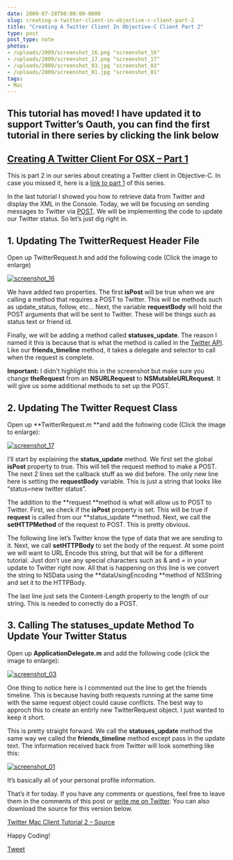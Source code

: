 ```yaml
---
date: 2009-07-28T00:00:00-0600
slug: creating-a-twitter-client-in-objective-c-client-part-2
title: "Creating A Twitter Client In Objective-C Client Part 2"
type: post
post_type: note
photos:
- /uploads/2009/screenshot_16.png "screenshot_16"
- /uploads/2009/screenshot_17.png "screenshot_17"
- /uploads/2009/screenshot_03.jpg "screenshot_03"
- /uploads/2009/screenshot_01.jpg "screenshot_01"
tags:
- Mac
---
```

## This tutorial has moved! I have updated it to support Twitter’s Oauth, you can find the first tutorial in there series by clicking the link below


## [Creating A Twitter Client For OSX – Part 1](http://brandontreb.com/creating-a-twitter-client-for-osx-part-1/)


This is part 2 in our series about creating a Twitter client in Objective-C. In case you missed it, here is a [link to part 1](http://brandontreb.com/objective-c-programming-tutorial-creating-a-twitter-client-part-1/) of this series.


In the last tutorial I showed you how to retrieve data from Twitter and display the XML in the Console. Today, we will be focusing on sending messages to Twitter via [POST](http://en.wikipedia.org/wiki/POST_(HTTP)). We will be implementing the code to update our Twitter status. So let’s just dig right in.


## 1. Updating The TwitterRequest Header File


Open up TwitterRequest.h and add the following code (Click the image to enlarge)


[![screenshot_16](/uploads/2009/screenshot_16.png "screenshot_16")](http://brandontreb.com/wp-content/uploads/2009/07/screenshot_16.png)


We have added two properties. The first **isPost** will be true when we are calling a method that requires a POST to Twitter. This will be methods such as update\_status, follow, etc… Next, the variable **requestBody** will hold the POST arguments that will be sent to Twitter. These will be things such as status text or friend id.


Finally, we will be adding a method called **statuses\_update**. The reason I named it this is because that is what the method is called in the [Twitter API](http://apiwiki.twitter.com/Twitter-API-Documentation). Like our **friends\_timeline** method, it takes a delegate and selector to call when the request is complete.


**Important:** I didn’t highlight this in the screenshot but make sure you change **theRequest** from an **NSURLRequest** to **NSMutableURLRequest**. It will give us some additional methods to set up the POST.


## 2. Updating The Twitter Request Class


Open up \*\*TwitterRequest.m \*\*and add the following code (Click the image to enlarge):


[![screenshot_17](/uploads/2009/screenshot_17.png "screenshot_17")](http://brandontreb.com/wp-content/uploads/2009/07/screenshot_17.png)


I’ll start by explaining the **status\_update** method. We first set the global **isPost** property to true. This will tell the request method to make a POST. The next 2 lines set the callback stuff as we did before. The only new line here is setting the **requestBody** variable. This is just a string that looks like “status=new twitter status”.


The addition to the \*\*request \*\*method is what will allow us to POST to Twitter. First, we check if the **isPost** property is set. This will be true if **request** is called from our \*\*status\_update \*\*method. Next, we call the **setHTTPMethod** of the request to POST. This is pretty obvious.


The following line let’s Twitter know the type of data that we are sending to it. Next, we call **setHTTPBody** to set the body of the request. At some point we will want to URL Encode this string, but that will be for a different tutorial. Just don’t use any special characters such as & and = in your update to Twitter right now. All that is happening on this line is we convert the string to NSData using the \*\*dataUsingEncoding \*\*method of NSString and set it to the HTTPBody.


The last line just sets the Content-Length property to the length of our string. This is needed to correctly do a POST.


## 3. Calling The statuses\_update Method To Update Your Twitter Status


Open up **ApplicationDelegate.m** and add the following code (click the image to enlarge):


[![screenshot_03](/uploads/2009/screenshot_03.jpg "screenshot_03")](http://brandontreb.com/wp-content/uploads/2009/07/screenshot_03.jpg)


One thing to notice here is I commented out the line to get the friends timeline. This is because having both requests running at the same time with the same request object could cause conflicts. The best way to approch this to create an entirly new TwitterRequest object. I just wanted to keep it short.


This is pretty straight forward. We call the **statuses\_update** method the same way we called the **friends\_timeline** method except pass in the update text. The information received back from Twitter will look something like this:


[![screenshot_01](/uploads/2009/screenshot_01.jpg "screenshot_01")](http://brandontreb.com/wp-content/uploads/2009/07/screenshot_01.jpg)


It’s basically all of your personal profile information.


That’s it for today. If you have any comments or questions, feel free to leave them in the comments of this post or [write me on Twitter](http://twitter.com/brandontreb). You can also download the source for this version below.


[Twitter Mac Client Tutorial 2 – Source](http://brandontreb.com/wp-content/uploads/2009/07/Chirpie1.zip)


Happy Coding!



[Tweet](http://twitter.com/share)


